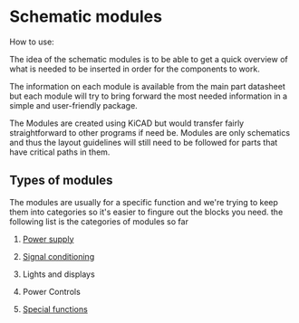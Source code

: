 # Schematic modules

How to use:

The idea of the schematic modules is to be able to get a quick overview of what is needed to be inserted in order for the components to work.

The information on each module is available from the main part datasheet but each module will try to bring forward the most needed information in a simple and user-friendly package.

The Modules are created using KiCAD but would transfer fairly straightforward to other programs if need be. Modules are only schematics and thus the layout guidelines will still need to be followed for parts that have critical paths in them.

## Types of modules

The modules are usually for a specific function and we're trying to keep them into categories so it's easier to fingure out the blocks you need. the following list is the categories of modules so far

1. [Power supply](powersupply/powersupply.md)

2. [Signal conditioning](signalConditioning/signalConditioning.md)

3. Lights and displays

4. Power Controls

5. [Special functions](specialFunctions/specialFunctions.md)
